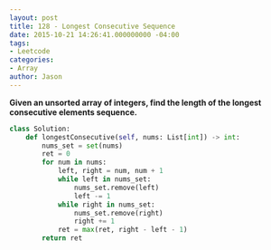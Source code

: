 ```yaml
---
layout: post
title: 128 - Longest Consecutive Sequence
date: 2015-10-21 14:26:41.000000000 -04:00
tags:
- Leetcode
categories:
- Array
author: Jason
---
```

**Given an unsorted array of integers, find the length of the longest consecutive elements sequence.**

``` python
class Solution:
    def longestConsecutive(self, nums: List[int]) -> int:
        nums_set = set(nums)
        ret = 0
        for num in nums:
            left, right = num, num + 1
            while left in nums_set:
                nums_set.remove(left)
                left -= 1
            while right in nums_set:
                nums_set.remove(right)
                right += 1
            ret = max(ret, right - left - 1)
        return ret
```
